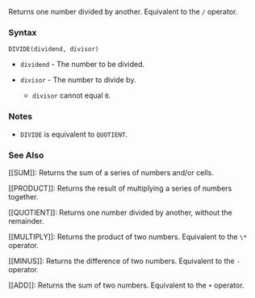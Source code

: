 Returns one number divided by another. Equivalent to the `/` operator.
### Syntax

`DIVIDE(dividend, divisor)`

* `dividend` - The number to be divided.
* `divisor` - The number to divide by.

  + `divisor` cannot equal `0`.

### Notes

* `DIVIDE` is equivalent to `QUOTIENT`.

### See Also
 [[SUM]]: Returns the sum of a series of numbers and/or cells.

[[PRODUCT]]: Returns the result of multiplying a series of numbers together.

[[QUOTIENT]]: Returns one number divided by another, without the remainder.

[[MULTIPLY]]: Returns the product of two numbers. Equivalent to the `\*` operator.

[[MINUS]]: Returns the difference of two numbers. Equivalent to the `-` operator.

[[ADD]]: Returns the sum of two numbers. Equivalent to the `+` operator.

